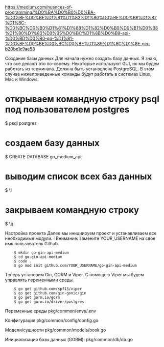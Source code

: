 https://medium.com/nuances-of-programming/%D0%BA%D0%B0%D0%BA-%D0%BF%D0%BE%D1%81%D1%82%D1%80%D0%BE%D0%B8%D1%82%D1%8C-%D0%BC%D0%B0%D1%81%D1%88%D1%82%D0%B0%D0%B1%D0%B8%D1%80%D1%83%D0%B5%D0%BC%D1%8B%D0%B9-api-%D0%BD%D0%B0-go-%D1%81-%D0%BF%D0%BE%D0%BC%D0%BE%D1%89%D1%8C%D1%8E-gin-b20be1c9ae58

Создание базы данных
Для начала нужно создать базу данных. Я знаю, что все делают это по-своему. Некоторые используют GUI, но мы будем работать из терминала.
Должна быть установлена PostgreSQL. В этом случае нижеприведенные команды будут работать в системах Linux, Mac и Windows:

# открываем командную строку psql под пользователем postgres
$ psql postgres
# cоздаем базу данных
$ CREATE DATABASE go_medium_api;
# выводим список всех баз данных
$ \l
# закрываем командную строку
$ \q

Настройка проекта
Далее мы инициируем проект и устанавливаем все необходимые модули.
! Внимание: замените YOUR_USERNAME на свое имя пользователя Github.

        $ mkdir go-gin-api-medium
        $ cd go-gin-api-medium 
        $ code . 
        $ go mod init github.com/YOUR_USERNAME/go-gin-api-medium

Теперь установим Gin, GORM и Viper.
С помощью Viper мы будем управлять переменными среды.

        $ go get github.com/spf13/viper 
        $ go get github.com/gin-gonic/gin 
        $ go get gorm.io/gorm 
        $ go get gorm.io/driver/postgres 

Переменные среды
        pkg/common/envs/.env

Конфигурация
        pkg/common/config/config.go

Модели/сущности
        pkg/common/models/book.go

Инициализация базы данных (GORM):
        pkg/common/db/db.go
